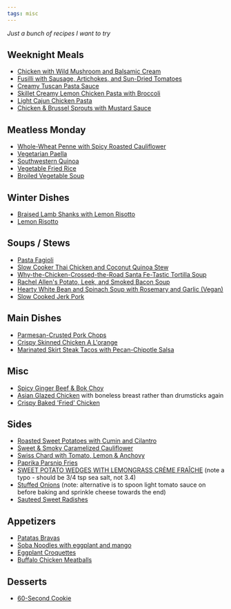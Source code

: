 ```yaml
---
tags: misc
---
```


_Just a bunch of recipes I want to try_

## Weeknight Meals
* [Chicken with Wild Mushroom and Balsamic Cream](http://www.foodnetwork.com/recipes/rachael-ray/chicken-with-wild-mushroom-and-balsamic-cream-sauce-recipe.html)
* [Fusilli with Sausage, Artichokes, and Sun-Dried Tomatoes](http://www.foodnetwork.com/recipes/giada-de-laurentiis/fusilli-with-sausage-artichokes-and-sun-dried-tomatoes-recipe.html)
* [Creamy Tuscan Pasta Sauce](http://www.melskitchencafe.com/creamy-tuscan-pasta-sauce-quick-20-minute-dinner/)
* [Skillet Creamy Lemon Chicken Pasta with Broccoli](http://www.melskitchencafe.com/skillet-lemon-chicken-pasta-with-broccoli/)
* [Light Cajun Chicken Pasta](http://www.skinnytaste.com/2012/02/cajun-chicken-pasta-on-lighter-side.html)
* [Chicken & Brussel Sprouts with Mustard Sauce](http://blog.myfitnesspal.com/chicken-brussels-sprouts-with-mustard-sauce/)

## Meatless Monday
* [Whole-Wheat Penne with Spicy Roasted Cauliflower](http://www.williams-sonoma.com/recipe/whole-wheat-penne-with-spicy-roasted-cauliflower.html)
* [Vegetarian Paella](http://www.foodnetwork.com/recipes/robin-miller/vegetarian-paella-recipe.html)
* [Southwestern Quinoa](http://blog.myfitnesspal.com/southwestern-quinoa-with-roasted-butternut-squash/)
* [Vegetable Fried Rice](http://blog.myfitnesspal.com/vegetarian-fried-rice/)
* [Broiled Vegetable Soup](http://megan-deliciousdishings.blogspot.com/2012/01/broiled-vegetable-soup.html)

## Winter Dishes
* [Braised Lamb Shanks with Lemon Risotto](http://www.bonappetit.com/recipe/braised-lamb-shanks-with-lemon-risotto#recipe-ingredients)
* [Lemon Risotto](http://www.bonappetit.com/recipe/lemon-risotto-with-roasted-cherry-tomatoes#recipe-ingredients)

## Soups / Stews
* [Pasta Fagioli](http://www.skinnytaste.com/2008/12/pasta-fagioli-64-pts.html)
* [Slow Cooker Thai Chicken and Coconut Quinoa Stew](http://sharedappetite.com/recipes/slow-cooker-thai-chicken-and-coconut-quinoa-stew/)
* [Why-the-Chicken-Crossed-the-Road Santa Fe-Tastic Tortilla Soup](http://www.foodnetwork.com/recipes/rachael-ray/why-the-chicken-crossed-the-road-santa-fe-tastic-tortilla-soup-recipe.html)
* [Rachel Allen's Potato, Leek, and Smoked Bacon Soup](http://www.seriouseats.com/recipes/2013/03/rachel-allens-potato-leek-and-smoked-bacon-soup-recipe.html)
* [Hearty White Bean and Spinach Soup with Rosemary and Garlic (Vegan)](http://www.seriouseats.com/recipes/2013/02/hearty-white-bean-spinach-soup-rosemary-garlic-recipe.html)
* [Slow Cooked Jerk Pork](http://www.skinnytaste.com/2013/02/slow-cooked-jerk-pork-with-caribbean_19.html)

## Main Dishes
* [Parmesan-Crusted Pork Chops](http://www.foodnetwork.com/recipes/giada-de-laurentiis/parmesan-crusted-pork-chops-recipe.html)
* [Crispy Skinned Chicken A L'orange](http://www.foodnetwork.com/recipes/melissa-darabian/crispy-skinned-chicken-a-lorange-recipe.html)
* [Marinated Skirt Steak Tacos with Pecan-Chipotle Salsa](http://www.foodandwine.com/recipes/marinated-skirt-steak-tacos-with-pecan-chipotle-salsa)

## Misc
* [Spicy Ginger Beef & Bok Choy](http://blog.williams-sonoma.com/spicy-ginger-beef-bok-choy/)
* [Asian Glazed Chicken](http://www.skinnytaste.com/2010/07/asian-glazed-drumsticks.html) with boneless breast rather than drumsticks again
* [Crispy Baked 'Fried' Chicken](http://www.foodnetwork.com/recipes/cat-cora/crispy-baked-fried-chicken-recipe.html)

## Sides
* [Roasted Sweet Potatoes with Cumin and Cilantro](http://www.williams-sonoma.com/recipe/roasted-sweet-potatoes-with-cumin-and-cilantro.html)
* [Sweet & Smoky Caramelized Cauliflower](http://www.whatsupmag.com/2014/10/22/48795/sweet-smoky-caramelized-cauliflower)
* [Swiss Chard with Tomato, Lemon & Anchovy](http://suppergals.wordpress.com/2013/04/01/swiss-chard-with-tomato-lemon-anchovy/)
* [Paprika Parsnip Fries](http://www.thewheatlesskitchen.com/paprika-parsnip-fries/)
* [SWEET POTATO WEDGES WITH LEMONGRASS CRÈME FRAÎCHE](http://www.eating-for-england.com/potato-wedges-lemongrass-creme/) (note a typo - should be 3/4 tsp sea salt, not 3.4)
* [Stuffed Onions](http://www.food.com/recipe/stuffed-onions-493091) (note: alternative is to spoon light tomato sauce on before baking and sprinkle cheese towards the end)
* [Sauteed Sweet Radishes](http://blog.myfitnesspal.com/sauteed-sweet-radishes/)

## Appetizers
* [Patatas Bravas](http://www.simplyrecipes.com/recipes/spanish_roasted_potatoes_with_tomato_sauce)
* [Soba Noodles with eggplant and mango](http://www.thebittenword.com/thebittenword/2012/02/soba-noodles-with-eggplant-and-mango-.html)
* [Eggplant Croquettes](http://www.dinneralovestory.com/how-to-shortcut-a-recipe/)
* [Buffalo Chicken Meatballs](http://www.skinnytaste.com/2015/01/buffalo-chicken-meatballs.html)

## Desserts
* [60-Second Cookie](http://www.melskitchencafe.com/60-second-chocolate-chip-mug-cookie/)